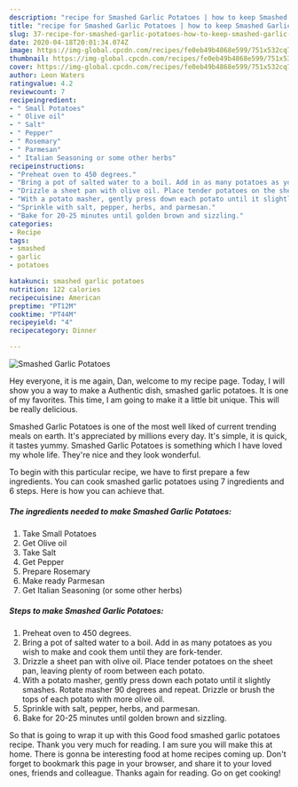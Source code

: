 ```yaml
---
description: "recipe for Smashed Garlic Potatoes | how to keep Smashed Garlic Potatoes"
title: "recipe for Smashed Garlic Potatoes | how to keep Smashed Garlic Potatoes"
slug: 37-recipe-for-smashed-garlic-potatoes-how-to-keep-smashed-garlic-potatoes
date: 2020-04-18T20:01:34.074Z
image: https://img-global.cpcdn.com/recipes/fe0eb49b4868e599/751x532cq70/smashed-garlic-potatoes-recipe-main-photo.jpg
thumbnail: https://img-global.cpcdn.com/recipes/fe0eb49b4868e599/751x532cq70/smashed-garlic-potatoes-recipe-main-photo.jpg
cover: https://img-global.cpcdn.com/recipes/fe0eb49b4868e599/751x532cq70/smashed-garlic-potatoes-recipe-main-photo.jpg
author: Leon Waters
ratingvalue: 4.2
reviewcount: 7
recipeingredient:
- " Small Potatoes"
- " Olive oil"
- " Salt"
- " Pepper"
- " Rosemary"
- " Parmesan"
- " Italian Seasoning or some other herbs"
recipeinstructions:
- "Preheat oven to 450 degrees."
- "Bring a pot of salted water to a boil. Add in as many potatoes as you wish to make and cook them until they are fork-tender."
- "Drizzle a sheet pan with olive oil. Place tender potatoes on the sheet pan, leaving plenty of room between each potato."
- "With a potato masher, gently press down each potato until it slightly smashes. Rotate masher 90 degrees and repeat. Drizzle or brush the tops of each potato with more olive oil."
- "Sprinkle with salt, pepper, herbs, and parmesan."
- "Bake for 20-25 minutes until golden brown and sizzling."
categories:
- Recipe
tags:
- smashed
- garlic
- potatoes

katakunci: smashed garlic potatoes 
nutrition: 122 calories
recipecuisine: American
preptime: "PT12M"
cooktime: "PT44M"
recipeyield: "4"
recipecategory: Dinner

---
```



![Smashed Garlic Potatoes](https://img-global.cpcdn.com/recipes/fe0eb49b4868e599/751x532cq70/smashed-garlic-potatoes-recipe-main-photo.jpg)

Hey everyone, it is me again, Dan, welcome to my recipe page. Today, I will show you a way to make a Authentic dish, smashed garlic potatoes. It is one of my favorites. This time, I am going to make it a little bit unique. This will be really delicious.

Smashed Garlic Potatoes is one of the most well liked of current trending meals on earth. It's appreciated by millions every day. It's simple, it is quick, it tastes yummy. Smashed Garlic Potatoes is something which I have loved my whole life. They're nice and they look wonderful.




To begin with this particular recipe, we have to first prepare a few ingredients. You can cook smashed garlic potatoes using 7 ingredients and 6 steps. Here is how you can achieve that.

<!--inarticleads1-->

##### The ingredients needed to make Smashed Garlic Potatoes:

1. Take  Small Potatoes
1. Get  Olive oil
1. Take  Salt
1. Get  Pepper
1. Prepare  Rosemary
1. Make ready  Parmesan
1. Get  Italian Seasoning (or some other herbs)




<!--inarticleads2-->

##### Steps to make Smashed Garlic Potatoes:

1. Preheat oven to 450 degrees.
1. Bring a pot of salted water to a boil. Add in as many potatoes as you wish to make and cook them until they are fork-tender.
1. Drizzle a sheet pan with olive oil. Place tender potatoes on the sheet pan, leaving plenty of room between each potato.
1. With a potato masher, gently press down each potato until it slightly smashes. Rotate masher 90 degrees and repeat. Drizzle or brush the tops of each potato with more olive oil.
1. Sprinkle with salt, pepper, herbs, and parmesan.
1. Bake for 20-25 minutes until golden brown and sizzling.




So that is going to wrap it up with this Good food smashed garlic potatoes recipe. Thank you very much for reading. I am sure you will make this at home. There is gonna be interesting food at home recipes coming up. Don't forget to bookmark this page in your browser, and share it to your loved ones, friends and colleague. Thanks again for reading. Go on get cooking!
